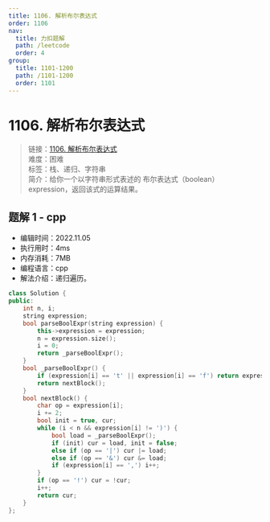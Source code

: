 ```yaml
---
title: 1106. 解析布尔表达式
order: 1106
nav:
  title: 力扣题解
  path: /leetcode
  order: 4
group:
  title: 1101-1200
  path: /1101-1200
  order: 1101
---
```


# 1106. 解析布尔表达式

> 链接：[1106. 解析布尔表达式](https://leetcode.cn/problems/parsing-a-boolean-expression/)  
> 难度：困难  
> 标签：栈、递归、字符串  
> 简介：给你一个以字符串形式表述的 布尔表达式（boolean） expression，返回该式的运算结果。

## 题解 1 - cpp

- 编辑时间：2022.11.05
- 执行用时：4ms
- 内存消耗：7MB
- 编程语言：cpp
- 解法介绍：递归遍历。

```cpp
class Solution {
public:
    int n, i;
    string expression;
    bool parseBoolExpr(string expression) {
        this->expression = expression;
        n = expression.size();
        i = 0;
        return _parseBoolExpr();
    }
    bool _parseBoolExpr() {
        if (expression[i] == 't' || expression[i] == 'f') return expression[i++] == 't';
        return nextBlock();
    }
    bool nextBlock() {
        char op = expression[i];
        i += 2;
        bool init = true, cur;
        while (i < n && expression[i] != ')') {
            bool load = _parseBoolExpr();
            if (init) cur = load, init = false;
            else if (op == '|') cur |= load;
            else if (op == '&') cur &= load;
            if (expression[i] == ',') i++;
        }
        if (op == '!') cur = !cur;
        i++;
        return cur;
    }
};
```
